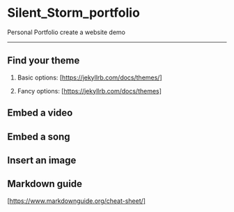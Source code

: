# Silent_Storm_portfolio
Personal Portfolio
create a website demo
<hr>

## Find your theme

1. Basic options:
[https://jekyllrb.com/docs/themes/]

2. Fancy options:
[https://jekyllrb.com/docs/themes]

## Embed a video

## Embed a song

## Insert an image

## Markdown guide
[https://www.markdownguide.org/cheat-sheet/]
